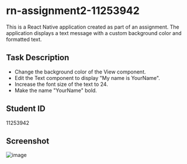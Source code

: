 # rn-assignment2-11253942
This is a React Native application created as part of an assignment. The application displays a text message with a custom background color and formatted text.

## Task Description

- Change the background color of the View component.
- Edit the Text component to display "My name is YourName".
- Increase the font size of the text to 24.
- Make the name "YourName" bold.

## Student ID

11253942

## Screenshot
![image](https://github.com/Dennis-Brow/rn-assignment2-11253942/assets/170894480/3a942624-3762-42ae-971b-cc19b8aec6f7)
